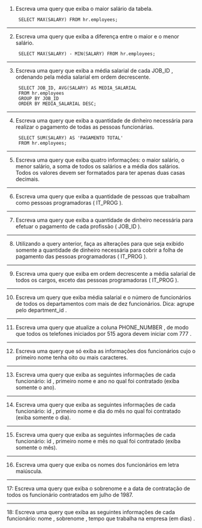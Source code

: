 1. Escreva uma query que exiba o maior salário da tabela.

		SELECT MAX(SALARY) FROM hr.employees;
	
-------------------------------------------------------------------------------------------------------------------	
2. Escreva uma query que exiba a diferença entre o maior e o menor salário.

		SELECT MAX(SALARY) - MIN(SALARY) FROM hr.employees;
	
-------------------------------------------------------------------------------------------------------------------	
3. Escreva uma query que exiba a média salarial de cada JOB_ID , ordenando pela média salarial em ordem decrescente.

		SELECT JOB_ID, AVG(SALARY) AS MEDIA_SALARIAL
		FROM hr.employees
		GROUP BY JOB_ID
		ORDER BY MEDIA_SALARIAL DESC;
	
-------------------------------------------------------------------------------------------------------------------	
4. Escreva uma query que exiba a quantidade de dinheiro necessária para realizar o pagamento de todas as pessoas funcionárias.

		SELECT SUM(SALARY) AS 'PAGAMENTO TOTAL'
		FROM hr.employees;
	
-------------------------------------------------------------------------------------------------------------------
5. Escreva uma query que exiba quatro informações: o maior salário, o menor salário, a soma de todos os salários e a média dos salários. Todos os valores devem ser formatados para ter apenas duas casas decimais.


	
-------------------------------------------------------------------------------------------------------------------	
6. Escreva uma query que exiba a quantidade de pessoas que trabalham como pessoas programadoras ( IT_PROG ).


	
-------------------------------------------------------------------------------------------------------------------
7. Escreva uma query que exiba a quantidade de dinheiro necessária para efetuar o pagamento de cada profissão ( JOB_ID ).


	
-------------------------------------------------------------------------------------------------------------------
8. Utilizando a query anterior, faça as alterações para que seja exibido somente a quantidade de dinheiro necessária para cobrir a folha de pagamento das pessoas programadoras ( IT_PROG ).


	
-------------------------------------------------------------------------------------------------------------------
9. Escreva uma query que exiba em ordem decrescente a média salarial de todos os cargos, exceto das pessoas programadoras ( IT_PROG ).


	
-------------------------------------------------------------------------------------------------------------------	
10. Escreva um query que exiba média salarial e o número de funcionários de todos os departamentos com mais de dez funcionários. Dica: agrupe pelo department_id .


	
-------------------------------------------------------------------------------------------------------------------	
11. Escreva uma query que atualize a coluna PHONE_NUMBER , de modo que todos os telefones iniciados por 515 agora devem iniciar com 777 .


	
-------------------------------------------------------------------------------------------------------------------	
12. Escreva uma query que só exiba as informações dos funcionários cujo o primeiro nome tenha oito ou mais caracteres.


	
-------------------------------------------------------------------------------------------------------------------	
13. Escreva uma query que exiba as seguintes informações de cada funcionário: id , primeiro nome e ano no qual foi contratado (exiba somente o ano).


	
-------------------------------------------------------------------------------------------------------------------	
14. Escreva uma query que exiba as seguintes informações de cada funcionário: id , primeiro nome e dia do mês no qual foi contratado (exiba somente o dia).


	
-------------------------------------------------------------------------------------------------------------------	
15. Escreva uma query que exiba as seguintes informações de cada funcionário: id , primeiro nome e mês no qual foi contratado (exiba somente o mês).


	
-------------------------------------------------------------------------------------------------------------------	
16. Escreva uma query que exiba os nomes dos funcionários em letra maiúscula.


	
-------------------------------------------------------------------------------------------------------------------	
17: Escreva uma query que exiba o sobrenome e a data de contratação de todos os funcionário contratados em julho de 1987.


	
-------------------------------------------------------------------------------------------------------------------	
18: Escreva uma query que exiba as seguintes informações de cada funcionário: nome , sobrenome , tempo que trabalha na empresa (em dias) .

	

